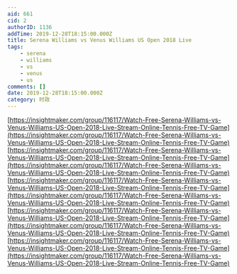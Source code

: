 ```yaml
---
aid: 661
cid: 2
authorID: 1136
addTime: 2019-12-28T18:15:00.000Z
title: Serena Williams vs Venus Williams US Open 2018 Live
tags:
    - serena
    - williams
    - vs
    - venus
    - us
comments: []
date: 2019-12-28T18:15:00.000Z
category: 时政
---
```


[https://insightmaker.com/group/116117/Watch-Free-Serena-Williams-vs-Venus-Williams-US-Open-2018-Live-Stream-Online-Tennis-Free-TV-Game](https://insightmaker.com/group/116117/Watch-Free-Serena-Williams-vs-Venus-Williams-US-Open-2018-Live-Stream-Online-Tennis-Free-TV-Game) [https://insightmaker.com/group/116117/Watch-Free-Serena-Williams-vs-Venus-Williams-US-Open-2018-Live-Stream-Online-Tennis-Free-TV-Game](https://insightmaker.com/group/116117/Watch-Free-Serena-Williams-vs-Venus-Williams-US-Open-2018-Live-Stream-Online-Tennis-Free-TV-Game) [https://insightmaker.com/group/116117/Watch-Free-Serena-Williams-vs-Venus-Williams-US-Open-2018-Live-Stream-Online-Tennis-Free-TV-Game](https://insightmaker.com/group/116117/Watch-Free-Serena-Williams-vs-Venus-Williams-US-Open-2018-Live-Stream-Online-Tennis-Free-TV-Game) [https://insightmaker.com/group/116117/Watch-Free-Serena-Williams-vs-Venus-Williams-US-Open-2018-Live-Stream-Online-Tennis-Free-TV-Game](https://insightmaker.com/group/116117/Watch-Free-Serena-Williams-vs-Venus-Williams-US-Open-2018-Live-Stream-Online-Tennis-Free-TV-Game) [https://insightmaker.com/group/116117/Watch-Free-Serena-Williams-vs-Venus-Williams-US-Open-2018-Live-Stream-Online-Tennis-Free-TV-Game](https://insightmaker.com/group/116117/Watch-Free-Serena-Williams-vs-Venus-Williams-US-Open-2018-Live-Stream-Online-Tennis-Free-TV-Game)
